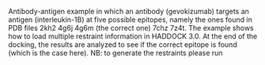 Antibody-antigen example in which an antibody (gevokizumab) targets an antigen (interleukin-1B) at five possible epitopes, namely the ones found in PDB files 2kh2 4g6j 4g6m (the correct one) 7chz 7z4t. The example shows how to load multiple restraint information in HADDOCK 3.0. At the end of the docking, the results are analyzed to see if the correct epitope is found (which is the case here). NB: to generate the restraints please run
